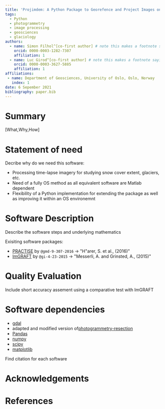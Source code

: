 ```yaml
---
title: 'Projimdem: A Python Package to Georefence and Project Images on Digital Elevation Models'
tags:
  - Python
  - photogrammetry
  - image processing
  - geosciences
  - glaciology
authors:
  - name: Simon Filhol^[co-first author] # note this makes a footnote saying 'co-first author'
    orcid: 0000-0003-1282-7307
    affiliation: 1
  - name: Luc Girod^[co-first author] # note this makes a footnote saying 'co-first author'
    orcid: 0000-0003-3627-5885
    affiliation: 1
affiliations:
 - name: Department of Geosciences, University of Oslo, Oslo, Norway
   index: 1
date: 6 Sepember 2021
bibliography: paper.bib
---
```


# Summary

[What,Why,How]


# Statement of need

Decribe why do we need this software: 
- Processing time-lapse imagery for studying snow cover extent, glaciers, etc.
- Need of a fully OS method as all equivalent software are Matlab dependent
- Flexibility of a Python implementation for extending the package as well as improving it within an OS environemnt


# Software Description

Describe the software steps and underlying mathematics

Exisiting software packages: 
- [PRACTISE](https://github.com/shaerer/PRACTISE) by `@gmd-9-307-2016` -> "H\"arer, S. et al., (2016)"
- [ImGRAFT](http://imgraft.glaciology.net/) by `@gi-4-23-2015` -> "Messerli, A. and Grinsted, A., (2015)"

# Quality Evaluation

Include short accuracy assement using a comparative test with ImGRAFT

# Software dependencies
- [gdal](https://gdal.org/python/)
- adapted and modified version of[photogrammetry-resection](https://github.com/jeffwalton/photogrammetry-resection)
- [Pandas](https://pandas.pydata.org/)
- [numpy](https://numpy.org)
- [scipy](https://docs.scipy.org)
- [matplotlib](https://matplotlib.org/)

Find citation for each software

# Acknowledgements

# References